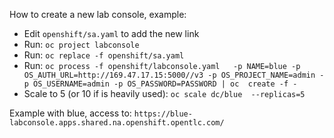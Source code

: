 How to create a new lab console, example:

* Edit `openshift/sa.yaml` to add the new link
* Run: `oc project labconsole`
* Run: `oc replace -f openshift/sa.yaml`
* Run: `oc process -f openshift/labconsole.yaml   -p NAME=blue -p OS_AUTH_URL=http://169.47.17.15:5000//v3 -p OS_PROJECT_NAME=admin -p OS_USERNAME=admin -p OS_PASSWORD=PASSWORD | oc  create -f -`
* Scale to 5 (or 10 if is heavily used): `oc scale dc/blue  --replicas=5`

Example with blue, access to: `https://blue-labconsole.apps.shared.na.openshift.opentlc.com/`
